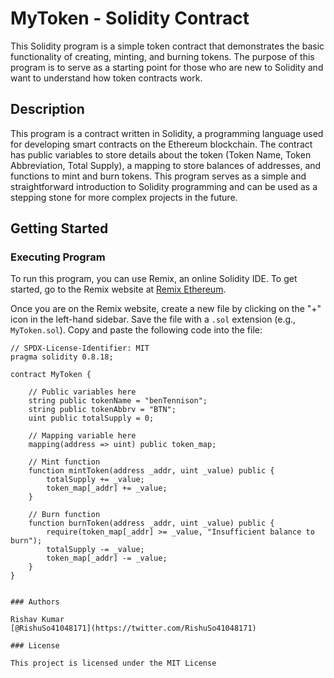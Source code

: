# MyToken - Solidity Contract

This Solidity program is a simple token contract that demonstrates the basic functionality of creating, minting, and burning tokens. The purpose of this program is to serve as a starting point for those who are new to Solidity and want to understand how token contracts work.

## Description

This program is a contract written in Solidity, a programming language used for developing smart contracts on the Ethereum blockchain. The contract has public variables to store details about the token (Token Name, Token Abbreviation, Total Supply), a mapping to store balances of addresses, and functions to mint and burn tokens. This program serves as a simple and straightforward introduction to Solidity programming and can be used as a stepping stone for more complex projects in the future.

## Getting Started

### Executing Program

To run this program, you can use Remix, an online Solidity IDE. To get started, go to the Remix website at [Remix Ethereum](https://remix.ethereum.org/).

Once you are on the Remix website, create a new file by clicking on the "+" icon in the left-hand sidebar. Save the file with a `.sol` extension (e.g., `MyToken.sol`). Copy and paste the following code into the file:

```solidity
// SPDX-License-Identifier: MIT
pragma solidity 0.8.18;

contract MyToken {

    // Public variables here
    string public tokenName = "benTennison";
    string public tokenAbbrv = "BTN";
    uint public totalSupply = 0;

    // Mapping variable here
    mapping(address => uint) public token_map;

    // Mint function
    function mintToken(address _addr, uint _value) public {
        totalSupply += _value;
        token_map[_addr] += _value;
    }

    // Burn function
    function burnToken(address _addr, uint _value) public {
        require(token_map[_addr] >= _value, "Insufficient balance to burn");
        totalSupply -= _value;
        token_map[_addr] -= _value;
    }
}


### Authors

Rishav Kumar  
[@RishuSo41048171](https://twitter.com/RishuSo41048171)

### License

This project is licensed under the MIT License
